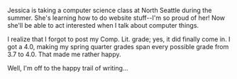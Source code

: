 <p>Jessica is taking a computer science class at North Seattle during the summer.  She's learning how to do website stuff--I'm so proud of her!  Now she'll be able to act interested when I talk about computer things.</p>
<p>I realize that I forgot to post my Comp. Lit. grade; yes, it did finally come in.  I got a 4.0, making my spring quarter grades span every possible grade from 3.7 to 4.0.  That made me rather happy.</p>
<p>Well, I'm off to the happy trail of writing...</p>